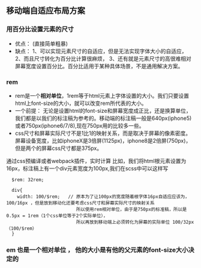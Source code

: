 ## 移动端自适应布局方案
### 用百分比设置元素的尺寸
  - 优点： (直接简单粗暴)
  - 缺点： 1、可以实现元素尺寸的自适应，但是无法实现字体大小的自适应，
        2、而且尺寸转化为百分比计算很麻烦，
        3、还有就是元素尺寸的高很难相对屏幕宽度设置百分比。百分比适用于某种具体场景，不是通用解决方案。
### rem
  - rem是一个**相对单位**，1rem等于html元素上字体设置的大小。我们只要设置html上font-size的大小，就可以改变rem所代表的大小。
  - 一个前提： 无论是设置html的font-size和屏幕宽度成正比，还是换算单位，我们都是以我们的标注稿为参考的。移动端的标注稿一般是640px(iphone5)或者750px(iphone6/7/8),现在750px用的比较多一些。
  - css尺寸和屏幕实际尺寸不是1比1的映射关系，而是取决于屏幕的像素密度。屏幕设备宽度，比如iphoneX是3倍屏(1125px)，iphone8是2倍屏(750px)，
  但是两个的屏幕css尺寸都是375px。

  通过css预编译或者webpack插件，实时计算 比如，我们将html根元素设置为16px，标注稿上有一个div元素宽度为100px,我们在scss中可以这样写
```
  $rem: 32rem;

  div{
    width: 100/$rem;   // 原本为了让100px的宽度随着根字体16px自适应应该为，100/16px ，但是放到移动化还要考虑css尺寸和屏幕实际尺寸的映射关系
                          所以使用rem相对单位，由于是750px的标准稿，所以是0.5px = 1rem（1个css单位等于2个实际单位），
                          所以再放到移动端上必须转化为屏幕的实际单位 100/32px（100/$rem）
  }
```

### em 也是一个相对单位 ， 他的大小是有他的父元素的font-size大小决定的